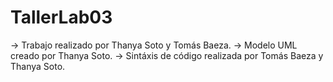 # TallerLab03
→ Trabajo realizado por Thanya Soto y Tomás Baeza.
→ Modelo UML creado por Thanya Soto.
→ Sintáxis de código realizada por Tomás Baeza y Thanya Soto.
